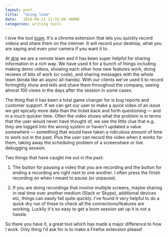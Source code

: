 ```yaml
---
layout: post
title:  "Using loom"
date:   2018-04-11 11:31:49 +0000
categories: writing tools
---
```


I love the tool [loom](1). It's a chrome extension that lets you quickly record videos and share them on the internet. It will record your desktop, what you are saying and even your camera if you want it to.

At [drie](2) we are a remote team and it has been super helpful for sharing information in a rich way. We have used it for a bunch of things including making demo videos, showing each other how new features work, doing reviews of bits of work (or code), and sharing messages with the whole team (kinda like an async all-hands). With our clients we've used it to record fortnightly show and tells and share them throughout the company, seeing almost 100 views in the days after the session in some cases.  

The thing that it has been a total game changer for is bug reports and customer support. If we can get our user to make a quick video of an issue we get epically more data than the ticket back and forth questioning &mdash; and in a much quicker time. Often the video shows what the problem is in terms that the user would never have thought of, we see the little clue that e.g. they are logged into the wrong system or haven't updated a value somewhere &mdash; something that would have taken a ridiculous amount of time to work out in the past. Plus the user can record the video when it works for them, taking away the scheduling problem of a screenshare or live debugging session.

Two things that have caught me out in the past:

1. The button for pausing a video that you are recording and the button for ending a recording are right next to one another. I often press the finish recording on when I meant to pause (or unpause).

2. If you are doing recordings that involve multiple screens, maybe sharing in real time over another medium (Slack or Skype), additional devices etc, things can easily fail quite quickly. I've found it very helpful to do a quick dry run of these to check all the connections/features are working. Luckily it's so easy to get a loom session set up it is not a hassle.

So there you have it, a great tool which has made a major difference to how I work. Only thing I'd ask for is to make a Firefox extension please!

[1]: https://www.useloom.com/
[2]: https://drie.co

